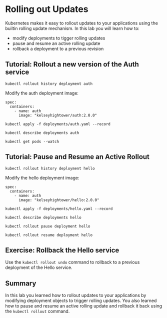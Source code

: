 # Rolling out Updates

Kubernetes makes it easy to rollout updates to your applications using the builtin rolling update mechanism. In this lab you will learn how to:

* modify deployments to tigger rolling updates
* pause and resume an active rolling update
* rollback a deployment to a previous revision

## Tutorial: Rollout a new version of the Auth service

```
kubectl rollout history deployment auth
```

Modify the auth deployment image:

```
spec:
  containers:
    - name: auth
      image: "kelseyhightower/auth:2.0.0"
```

```
kubectl apply -f deployments/auth.yaml --record
```

```
kubectl describe deployments auth
```

```
kubectl get pods --watch
```

## Tutorial: Pause and Resume an Active Rollout

```
kubectl rollout history deployment hello
```

Modify the hello deployment image:

```
spec:
  containers:
    - name: auth
      image: "kelseyhightower/hello:2.0.0"
```

```
kubectl apply -f deployments/hello.yaml --record
```

```
kubectl describe deployments hello
```

```
kubectl rollout pause deployment hello
```

```
kubectl rollout resume deployment hello
```

## Exercise: Rollback the Hello service

Use the `kubectl rollout undo` command to rollback to a previous deployment of the Hello service.

## Summary

In this lab you learned how to rollout updates to your applications by modifying deployment objects to trigger rolling updates. You also learned how to pause and resume an active rolling update and rollback it back using the `kubectl rollout` command.